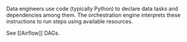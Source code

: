 Data engineers use code (typically Python) to declare data tasks and dependencies among them. The orchestration engine interprets these instructions to run steps using available resources.

See [[Airflow]]  DAGs.